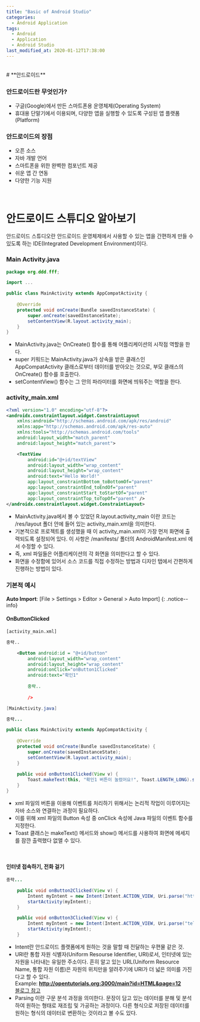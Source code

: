 ```yaml
---
title: "Basic of Android Studio"
categories:
  - Android Application
tags:
  - Android
  - Application
  - Android Studio
last_modified_at: 2020-01-12T17:38:00
---
```

<br>
# **안드로이드**

### 안드로이드란 무엇인가?
  * 구글(Google)에서 만든 스마트폰용 운영체제(Operating System)
  * 휴대용 단말기에서 이용되며, 다양한 앱을 실행할 수 있도록 구성된 앱 플랫폼(Platform)

### 안드로이드의 장점
  * 오픈 소스
  * 자바 개발 언어
  * 스마트폰을 위한 완벽한 컴포넌트 제공
  * 쉬운 앱 간 연동
  * 다양한 기능 지원

<br>

# **안드로이드 스튜디오 알아보기**
안드로이드 스튜디오란 안드로이드 운영체제에서 사용할 수 있는 앱을 간편하게 만들 수 있도록 하는 IDE(Integrated Development Environment)이다.

### Main Activity.java
```java
package org.ddd.fff;

import ...

public class MainActivity extends AppCompatActivity {
    
    @Override
    protected void onCreate(Bundle savedInstanceState) {
        super.onCreate(savedInstanceState);
        setContentView(R.layout.activity_main);
    }
}
```
  * MainActivity.java는 OnCreate() 함수를 통해 어플리케이션의 시작점 역할을 한다.
  * super 키워드는 MainActivity.java가 상속을 받은 클래스인 AppCompatActivity 클래스로부터 데이터를 받아오는 것으로, 부모 클래스의 OnCreate() 함수를 호출한다.
  * setContentView() 함수는 그 안의 파라미터를 화면에 띄워주는 역할을 한다. 

### activity_main.xml
```xml
<?xml version="1.0" encoding="utf-8"?>
<androidx.constraintlayout.widget.ConstraintLayout
    xmlns:android="http://schemas.android.com/apk/res/android"
    xmlns:app="http://schemas.android.com/apk/res-auto"
    xmlns:tools="http://schemas.android.com/tools"
    android:layout_width="match_parent"
    android:layout_height="match_parent">

    <TextView
        android:id="@+id/textView"
        android:layout_width="wrap_content"
        android:layout_height="wrap_content"
        android:text="Hello World!"
        app:layout_constraintBottom_toBottomOf="parent"
        app:layout_constraintEnd_toEndOf="parent"
        app:layout_constraintStart_toStartOf="parent"
        app:layout_constraintTop_toTopOf="parent" />
</androidx.constraintlayout.widget.ConstraintLayout>
```
  * MainActivity.java에서 볼 수 있었던 R.layout.activity_main 이란 코드는 /res/layout 폴더 안에 들어 있는 activity_main.xml을 의미한다.
  * 기본적으로 프로젝트를 생성했을 때 이 activity_main.xml이 가장 먼저 화면에 출력되도록 설정되어 있다. 이 사항은 /manifests/ 폴더의 AndroidManifest.xml 에서 수정할 수 있다.
  * 즉, xml 파일들은 어플리케이션의 각 화면을 의미한다고 할 수 있다.
  * 화면을 수정함에 있어서 소스 코드를 직접 수정하는 방법과 디자인 탭에서 간편하게 진행하는 방법이 있다.

### **기본적 예시**
**Auto Import**: [File > Settings > Editor > General > Auto Import]
{: .notice--info}
#### OnButtonClicked

```xml
[activity_main.xml]

중략..

    <Button android:id = "@+id/button"
        android:layout_width="wrap_content"
        android:layout_height="wrap_content"
        android:onClick="onButton1Clicked"
        android:text="확인1"
        
        중략..
        
        />
```
```java
[MainActivity.java]

중략...

public class MainActivity extends AppCompatActivity {
    
    @Override
    protected void onCreate(Bundle savedInstanceState) {
        super.onCreate(savedInstanceState);
        setContentView(R.layout.activity_main);
    }
    
    public void onButton1Clicked(View v) {
        Toast.makeText(this, "확인1 버튼이 눌렸어요!", Toast.LENGTH_LONG).show.();
    }
}
```
  * xml 파일의 버튼을 이용해 이벤트를 처리하기 위해서는 논리적 작업이 이루어지는 자바 소스와 연결하는 과정이 필요하다.
  * 이를 위해 xml 파일의 Button 속성 중 onClick 속성에 Java 파일의 이벤트 함수를 지정한다.
  * Toast 클래스는 makeText() 메서드와 show() 메서드를 사용하여 화면에 메세지를 잠깐 출력했다 없앨 수 있다.

<br>

#### 인터넷 접속하기, 전화 걸기

```java
중략...

    public void onButton2Clicked(View v) {
        Intent myIntent = new Intent(Intent.ACTION_VIEW, Uri.parse("http://m.naver.com")); // Intent란 안드로이드 플랫폼에 원하는 것을 말할 때 쓰이는 도구
        startActivity(myIntent);
    }

    public void onButton3Clicked(View v) {
        Intent myIntent = new Intent(Intent.ACTION_VIEW, Uri.parse("tel:010-1000-1000"));
        startActivity(myIntent);
    }
```
  * Intent란 안드로이드 플랫폼에게 원하는 것을 말할 때 전달하는 우편물 같은 것.
  * URI란 통합 자원 식별자(Uniform Resourse Identifier, URI)로서, 인터넷에 있는 자원을 나타내는 유일한 주소이다. 흔히 알고 있는 URL(Uniform Resource Name, 통합 자원 이름)은 자원의 위치만을 알려주기에 URI가 더 넓은 의미를 가진다고 할 수 있다.<br>Example: **http://opentutorials.org:3000/main?id=HTML&page=12** <br> [블로그 참고](https://velog.io/@jch9537/URI-URL)
  * Parsing 이란 구문 분석 과정을 의미한다. 문장이 담고 있는 데이터를 분해 및 분석하여 원하는 형태로 재조립 및 가공하는 과정이다. 다른 형식으로 저장된 데이터를 원하는 형식의 데이터로 변환하는 것이라고 볼 수도 있다.  